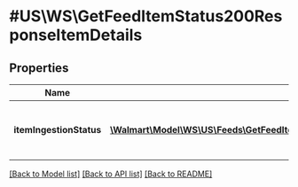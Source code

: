 # #US\WS\GetFeedItemStatus200ResponseItemDetails

## Properties

Name | Type | Description | Notes
------------ | ------------- | ------------- | -------------
**itemIngestionStatus** | [**\Walmart\Model\WS\US\Feeds\GetFeedItemStatus200ResponseItemDetailsItemIngestionStatusInner[]**](GetFeedItemStatus200ResponseItemDetailsItemIngestionStatusInner.md) | The ingestion status of an individual item | [optional]


[[Back to Model list]](../) [[Back to API list]](../../Api/US/WS) [[Back to README]](../../README.md)
